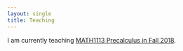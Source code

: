 ```yaml
---
layout: single
title: Teaching
---
```

I am currently teaching [MATH1113 Precalculus in Fall 2018](2018F-1113).



